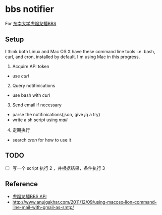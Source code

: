 # bbs notifier

For [东南大学虎踞龙蟠BBS](bbs.seu.edu.cn)

## Setup
I think both Linux and Mac OS X have these command line tools i.e. bash, curl, and cron, installed by default. I'm using Mac in this progress.

1. Acquire API token
  * use *curl*
2. Query notifinications
  * use bash with *curl*
3. Send email if necessary
  * parse the notifinications(json, give *jq* a try)
  * write a sh script using *mail*
4. 定期执行 
  * search *cron* for how to use it

## TODO
- [ ] 写一个 script 执行 2 ，并根据结果，条件执行 3

## Reference
* [虎踞龙蟠BBS API](http://bbs.seu.edu.cn/api-documentation/)
* http://www.anujgakhar.com/2011/12/09/using-macosx-lion-command-line-mail-with-gmail-as-smtp/